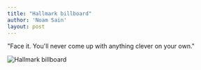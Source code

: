 ```yaml
---
title: "Hallmark billboard"
author: 'Noam Sain'
layout: post
---
```


"Face it. You'll never come up with anything clever on your own."

![Hallmark billboard](https://2.bp.blogspot.com/_8aN4krk1nsk/S231uIAqcyI/AAAAAAAAAWc/rFsUCvSlSI8/s1600/image-4.jpg "Hallmark billboard")
